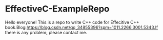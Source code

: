 # EffectiveC-ExampleRepo
Hello everyone! This is a repo to write C++ code for Effecitive C++ book.Blog:https://blog.csdn.net/qq_34855396?spm=1011.2266.3001.5343.If there is any problem, please contact me.